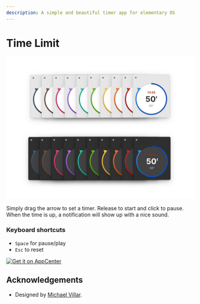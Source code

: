 ```yaml
---
description: A simple and beautiful timer app for elementary OS
---
```


# Time Limit



![](../.gitbook/assets/com.github.marbetschar.time-limit.jpg)

Simply drag the arrow to set a timer. Release to start and click to pause. When the time is up, a notification will show up with a nice sound.

### Keyboard shortcuts

* `Space` for pause/play
* `Esc` to reset

[![Get it on AppCenter](https://appcenter.elementary.io/badge.svg)](https://appcenter.elementary.io/com.github.marbetschar.time-limit)

## Acknowledgements

* Designed by [Michael Villar](https://github.com/michaelvillar/timer-app).


